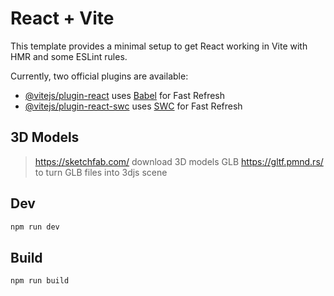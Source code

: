 # React + Vite

This template provides a minimal setup to get React working in Vite with HMR and some ESLint rules.

Currently, two official plugins are available:

- [@vitejs/plugin-react](https://github.com/vitejs/vite-plugin-react/blob/main/packages/plugin-react/README.md) uses [Babel](https://babeljs.io/) for Fast Refresh
- [@vitejs/plugin-react-swc](https://github.com/vitejs/vite-plugin-react-swc) uses [SWC](https://swc.rs/) for Fast Refresh

## 3D Models

> https://sketchfab.com/ download 3D models GLB
> https://gltf.pmnd.rs/ to turn GLB files into 3djs scene


## Dev

```bash
npm run dev
```


## Build

```bash
npm run build 
```


